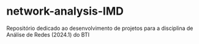 # network-analysis-IMD
Repositório dedicado ao desenvolvimento de projetos para a disciplina de Análise de Redes (2024.1) do BTI
